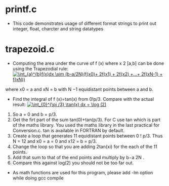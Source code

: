 # printf.c

- This code demonstrates usage of different format strings to print out integer, float, charcter and string datatypes

# trapezoid.c

- Computing the area under the curve of f (x) where x 2 [a,b] can be done using the Trapezodial
rule:
<a href="https://www.codecogs.com/eqnedit.php?latex=\fn_cm&space;\int_{a}^{b}f(x)dx&space;\sim&space;(b-a/2N)(f(x0)&plus;&space;2f(x1)&space;&plus;&space;2f(x2)&space;&plus;...&plus;&space;2f(xN-1)&space;&plus;&space;f(xN))" target="_blank"><img src="https://latex.codecogs.com/gif.latex?\fn_cm&space;\int_{a}^{b}f(x)dx&space;\sim&space;(b-a/2N)(f(x0)&plus;&space;2f(x1)&space;&plus;&space;2f(x2)&space;&plus;...&plus;&space;2f(xN-1)&space;&plus;&space;f(xN))" title="\int_{a}^{b}f(x)dx \sim (b-a/2N)(f(x0)+ 2f(x1) + 2f(x2) +...+ 2f(xN-1) + f(xN))" /></a>

where x0 = a and xN = b with N −1 equidistant points between a and b.

- Find the integral of f (x)=tan(x) from 0!p/3. Compare with the actual result: 
<a href="https://www.codecogs.com/eqnedit.php?latex=\fn_cm&space;\int_{0}^{\pi&space;/3}&space;\tan(x)&space;dx&space;=&space;\log&space;(2)" target="_blank"><img src="https://latex.codecogs.com/gif.latex?\fn_cm&space;\int_{0}^{\pi&space;/3}&space;\tan(x)&space;dx&space;=&space;\log&space;(2)" title="\int_{0}^{\pi /3} \tan(x) dx = \log (2)" /></a>
1. So a = 0 and b = p/3.
2. Get the firt part of the sum tan(0)+tan(p/3). For C use tan which is part of the maths
library. You used the maths library in the last practical for Conversion.c. tan is available in
FORTRAN by default.
3. Create a loop that generates 11 equidistant points between 0 ! p/3. Thus N = 12 and
x0 = a = 0 and x12 = b = p/3.
4. Change the loop so that you are adding 2tan(xi) for the each of the 11 points.
5. Add that sum to that of the end points and multiply by b−a
2N .
6. Compare this against log(2) you should not be too far out.

- As math functions are used for this program, please add -lm option while doing gcc compile